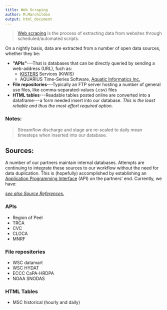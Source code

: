 ```yaml
---
title: Web Scraping
author: M.Marchildon
output: html_document
---
```


> [Web scraping](https://en.wikipedia.org/wiki/Web_scraping) is the process of extracting data from websites through scheduled/automated scripts.

On a nightly basis, data are extracted from a number of open data sources, whether they be:
- **"APIs"**---That is databases that can be directly queried by sending a web-address (URL), fuch as:
  - [KISTERS](https://www.kisters.de/en/) Services (KiWIS)
  - AQUARIUS Time-Series Software, [Aquatic Informatics Inc.](https://aquaticinformatics.com/)
- **File repositories**---Typically an FTP server hosting a number of general use files, like comma-separated-values (.csv) files
- **HTML tables**---Readable tables posted online are converted into a dataframe---a form needed insert into our database. *This is the least reliable and thus the most effort required option.*


### Notes:

> Streamflow discharge and stage are re-scaled to daily mean timesteps when inserted into our database.


## Sources:

A number of our partners maintain internal databases. Attempts are continuing to integrate these sources to our workflow without the need for data duplication. This is (hopefully) accomplished by establishing an [Application Programming Interface](https://en.wikipedia.org/wiki/API) (API) on the partners' end. Currently, we have:

[*see also Source References.*](/interpolants/sources/reference.html)



### APIs

- Region of Peel
- TRCA
- CVC 
- CLOCA 
- MNRF 



### File repositories

- WSC datamart
- WSC HYDAT
- ECCC CaPA-HRDPA
- NOAA SNODAS


### HTML Tables

- MSC historical (hourly and daily)